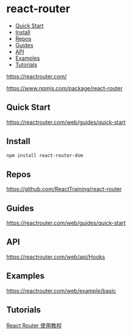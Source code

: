 <!-- omit in toc -->
# react-router

- [Quick Start](#quick-start)
- [Install](#install)
- [Repos](#repos)
- [Guides](#guides)
- [API](#api)
- [Examples](#examples)
- [Tutorials](#tutorials)

<https://reactrouter.com/>

<https://www.npmjs.com/package/react-router>

## Quick Start

<https://reactrouter.com/web/guides/quick-start>

## Install

```bash
npm install react-router-dom
```

## Repos

<https://github.com/ReactTraining/react-router>

## Guides

<https://reactrouter.com/web/guides/quick-start>

## API

<https://reactrouter.com/web/api/Hooks>

## Examples

<https://reactrouter.com/web/example/basic>

## Tutorials

[React Router 使用教程](http://www.ruanyifeng.com/blog/2016/05/react_router.html)
